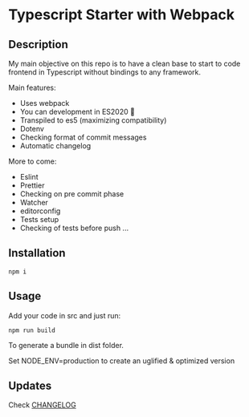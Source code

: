 # Typescript Starter with Webpack

## Description

My main objective on this repo is to have a clean base to start to code frontend in Typescript without bindings to any framework.

Main features:

- Uses webpack
- You can development in ES2020 :tada:
- Transpiled to es5 (maximizing compatibility)
- Dotenv
- Checking format of commit messages
- Automatic changelog

More to come:

- Eslint
- Prettier
- Checking on pre commit phase
- Watcher
- editorconfig
- Tests setup
- Checking of tests before push
...

## Installation

```
npm i
```

## Usage

Add your code in src and just run:

```
npm run build
```
To generate a bundle in dist folder.

Set NODE_ENV=production to create an uglified & optimized version

## Updates
Check [CHANGELOG](./CHANGELOG.md)